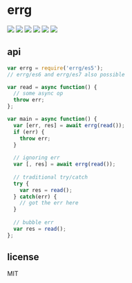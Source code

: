 # errg

[![](https://img.shields.io/travis/ramitos/errg.svg)](https://travis-ci.org/ramitos/errg) [![](https://img.shields.io/codeclimate/coverage/github/ramitos/errg.svg)](https://codeclimate.com/github/ramitos/errg/coverage) [![](https://img.shields.io/npm/v/errg.svg)](https://www.npmjs.com/package/errg) [![](https://img.shields.io/david/ramitos/errg.svg)](https://david-dm.org/ramitos/errg) [![](https://img.shields.io/codeclimate/github/ramitos/errg.svg)](https://codeclimate.com/github/ramitos/errg) [![](https://img.shields.io/npm/l/errg.svg)](https://www.npmjs.com/package/errg)

## api

```js
var errg = require('errg/es5');
// errg/es6 and errg/es7 also possible

var read = async function() {
  // some async op
  throw err;
};

var main = async function() {
  var [err, res] = await errg(read());
  if (err) {
    throw err;
  }
  
  // ignoring err
  var [, res] = await errg(read());
  
  // traditional try/catch
  try {
    var res = read();
  } catch(err) {
    // got the err here
  }
  
  // bubble err
  var res = read();
};
```

## license

MIT